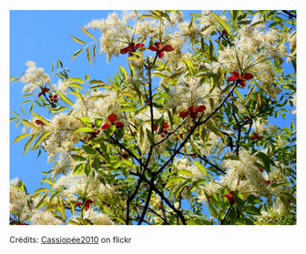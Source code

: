 ![Mélissa](/images/2022-10-10.jpg)

Crédits: [Cassiopée2010](https://www.flickr.com/people/cmoi30/) on flickr